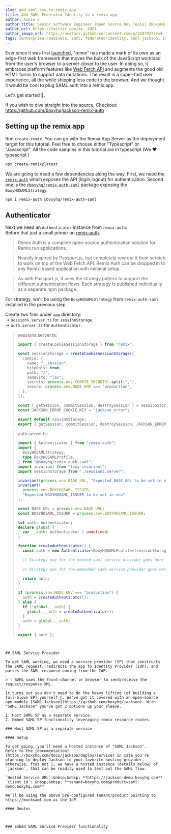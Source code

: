```yaml
---
slug: add-saml-sso-to-remix-app
title: Add SAML Federated Identity to a remix app
author: Aswin V
author_title: Senior Software Engineer (Open Source Dev Tools) @BoxyHQ
author_url: https://twitter.com/av__2021
author_image_url: https://avatars.githubusercontent.com/u/3107922?v=4
tags: [enterprise-readiness, saml, federated-identity, saml-jackson, integrations, remix]
---
```

Ever since it was first [launched](https://remix.run/blog/remix-v1), "remix" has made a mark of its own as an edge-first web framework that moves the bulk of the JavaScript workload from the user's browser to a server closer to the user. In doing so, it embraces platform features like [Web Fetch API](https://developer.mozilla.org/en-US/docs/Web/API/Fetch_API) and augments the good old HTML forms to support data mutations. The result is a super-fast user experience, all the while shipping less code to the browser. And we thought it would be cool to plug SAML auth into a remix app.  

Let's get started 🚀.  

If you wish to dive straight into the source, Checkout: https://github.com/boxyhq/jackson-remix-auth

## Setting up the remix app

Run `create-remix`. You can go with the Remix App Server as the deployment target for this tutorial. Feel free to choose either "Typescript" or "Javascript". All the code samples in this tutorial are in typescript (We ❤️ typescript )

```bash
npx create-remix@latest
```

We are going to need a few dependencies along the way. First, we need the [`remix-auth`](https://github.com/sergiodxa/remix-auth) which exposes the API (login,logout) for authentication. Second one is the [`@boxyhq/remix-auth-saml`](https://github.com/boxyhq/remix-auth-saml) package exposing the `BoxyHQSAMLStrategy`. 
<!-- This package is a wrapper around [`remix-auth-oauth2`](https://github.com/sergiodxa/remix-auth-oauth2), enabling us to set the tenant/product in a multi-tenant app.  -->

```bash
npm i remix-auth @boxyhq/remix-auth-saml
```

## Authenticator

Next we need an `Authenticator` instance from `remix-auth`.  
Before that just a small primer on [remix-auth](https://github.com/sergiodxa/remix-auth#overview).

> Remix Auth is a complete open-source authentication solution for Remix.run applications.

> Heavily inspired by Passport.js, but completely rewrote it from scratch to work on top of the Web Fetch API. Remix Auth can be dropped in to any Remix-based application with minimal setup.

> As with Passport.js, it uses the strategy pattern to support the different authentication flows. Each strategy is published individually as a separate npm package.


For strategy, we'll be using the `BoxyHQSAMLStrategy` from `remix-auth-saml` installed in the previous step.

Create two files under `app` directory:    
->  `sessions.server.ts` for `sessionStorage`.  
->  `auth.server.ts` for `Authenticator`.

> sessions.server.ts:
> ```typescript
> import { createCookieSessionStorage } from "remix";
>
> const sessionStorage = createCookieSessionStorage({
>   cookie: {
>     name: "__session",
>     httpOnly: true,
>     path: "/",
>     sameSite: "lax",
>     secrets: process.env.COOKIE_SECRETS!.split(","),
>     secure: process.env.NODE_ENV === "production",
>   },
> });
> 
> const { getSession, commitSession, destroySession } = sessionStorage;
> const JACKSON_ERROR_COOKIE_KEY = "jackson_error";
> 
> export default sessionStorage;
> export { getSession, commitSession, destroySession, JACKSON_ERROR_COOKIE_KEY };```


> auth.server.ts:
> ```typescript
> import { Authenticator } from "remix-auth";
> import {
>   BoxyHQSAMLStrategy,
>   type BoxyHQSAMLProfile,
> } from "@boxyhq/remix-auth-saml";
> import invariant from "tiny-invariant";
> import sessionStorage from "./sessions.server";
> 
> invariant(process.env.BASE_URL, "Expected BASE_URL to be set in env");
> invariant(
>   process.env.BOXYHQSAML_ISSUER,
>   "Expected BOXYHQSAML_ISSUER to be set in env"
> );
> 
> const BASE_URL = process.env.BASE_URL;
> const BOXYHQSAML_ISSUER = process.env.BOXYHQSAML_ISSUER;
> 
> let auth: Authenticator;
> declare global {
>   var __auth: Authenticator | undefined;
> }
> 
> function createAuthenticator() {
>   const auth = new Authenticator<BoxyHQSAMLProfile>(sessionStorage);
> 
>   // Strategy use for the hosted saml service provider goes here
>   
>   // Strategy use for the embedded saml service provider goes here
>   
>   return auth;
> }
> 
> if (process.env.NODE_ENV === "production") {
>   auth = createAuthenticator();
> } else {
>   if (!global.__auth) {
>     global.__auth = createAuthenticator();
>   }
>   auth = global.__auth;
> }
> 
> export { auth };
```


## SAML Service Provider

To get SAML working, we need a service provider (SP) that constructs the SAML request, redirects the app to Identity Provider (IdP), and parses the SAML response coming from the IdP. 

> 💡 SAML uses the front-channel or browser to send/receive the request/response XML.

It turns out you don't need to do the heavy lifting (of building a full-blown SP) yourself 🤗. We've got it covered with an open-source npm module [SAML Jackson](https://github.com/boxyhq/jackson). With "SAML Jackson" you've got 2 options up your sleeve.

1. Host SAML SP as a separate service.
2. Embed SAML SP functionality leveraging remix resource routes.

### Host SAML SP as a separate service

#### Setup

To get going, you'll need a hosted instance of "SAML Jackson".  
Refer to the [documentation](https://boxyhq.com/docs/jackson/deploy/service) in case you're planning to deploy Jackson to your favorite hosting provider.  
Otherwise, fret not 🤗, we have a hosted instance (details below) of `jackson`, that can be readily used to test out the SAML flow.

`Hosted Service URL`:&nbsp;&nbsp; **https://jackson-demo.boxyhq.com**  
`client_id`: &nbsp;&nbsp; **tenant=boxyhq.com&product=saml-demo.boxyhq.com**

We'll be using the above pre-configured tenant/product pointing to https://mocksaml.com as the IdP.

#### Routes



### Embed SAML Service Provider functionality